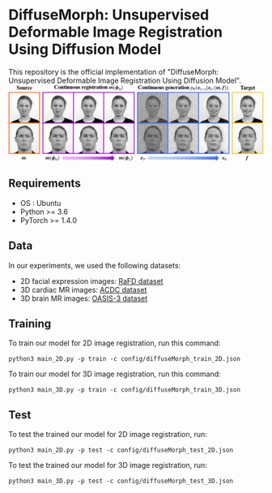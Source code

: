 # DiffuseMorph: Unsupervised Deformable Image Registration Using Diffusion Model

This repository is the official implementation of "DiffuseMorph: Unsupervised Deformable Image Registration Using Diffusion Model".
<img src="./img/representative.png">

## Requirements
  * OS : Ubuntu
  * Python >= 3.6
  * PyTorch >= 1.4.0

## Data
In our experiments, we used the following datasets:
* 2D facial expression images: [RaFD dataset](https://rafd.socsci.ru.nl/RaFD2/RaFD?p=main)
* 3D cardiac MR images: [ACDC dataset](https://acdc.creatis.insa-lyon.fr/description/databases.html)
* 3D brain MR images: [OASIS-3 dataset](https://www.oasis-brains.org/)

## Training

To train our model for 2D image registration, run this command:

```train
python3 main_2D.py -p train -c config/diffuseMorph_train_2D.json
```
To train our model for 3D image registration, run this command:

```train
python3 main_3D.py -p train -c config/diffuseMorph_train_3D.json
```

## Test

To test the trained our model for 2D image registration, run:

```eval
python3 main_2D.py -p test -c config/diffuseMorph_test_2D.json
```

To test the trained our model for 3D image registration, run:

```eval
python3 main_3D.py -p test -c config/diffuseMorph_test_3D.json
```
